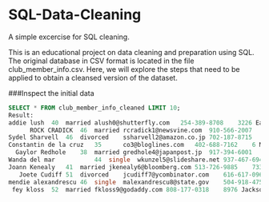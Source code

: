 # SQL-Data-Cleaning
A simple excercise for SQL cleaning.

This is an educational project on data cleaning and preparation using SQL. The original database in CSV format is located in the file club_member_info.csv. Here, we will explore the steps that need to be applied to obtain a cleansed version of the dataset.

###Inspect the initial data
```sql
SELECT * FROM club_member_info_cleaned LIMIT 10;
Result:
addie lush	40	married	alush0@shutterfly.com	254-389-8708	3226 Eastlawn Pass,Temple,Texas	Assistant Professor	7/31/2013
      ROCK CRADICK	46	married	rcradick1@newsvine.com	910-566-2007	4 Harbort Avenue,Fayetteville,North Carolina	Programmer III	5/27/2018
Sydel Sharvell	46	divorced	ssharvell2@amazon.co.jp	702-187-8715	4 School Place,Las Vegas,Nevada	Budget/Accounting Analyst I	10/6/2017
Constantin de la cruz	35		co3@bloglines.com	402-688-7162	6 Monument Crossing,Omaha,Nebraska	Desktop Support Technician	10/20/2015
  Gaylor Redhole	38	married	gredhole4@japanpost.jp	917-394-6001	88 Cherokee Pass,New York City,New York	Legal Assistant	5/29/2019
Wanda del mar       	44	single	wkunzel5@slideshare.net	937-467-6942	10864 Buhler Plaza,Hamilton,Ohio	Human Resources Assistant IV	3/24/2015
Joann Kenealy	41	married	jkenealy6@bloomberg.com	513-726-9885	733 Hagan Parkway,Cincinnati,Ohio	Accountant IV	4/17/2013
   Joete Cudiff	51	divorced	jcudiff7@ycombinator.com	616-617-0965	975 Dwight Plaza,Grand Rapids,Michigan	Research Nurse	11/16/2014
mendie alexandrescu	46	single	malexandrescu8@state.gov	504-918-4753	34 Delladonna Terrace,New Orleans,Louisiana	Systems Administrator III	3/12/1921
 fey kloss	52	married	fkloss9@godaddy.com	808-177-0318	8976 Jackson Park,Honolulu,Hawaii	Chemical Engineer	11/5/2014

